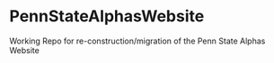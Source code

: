 # PennStateAlphasWebsite
Working Repo for re-construction/migration of the Penn State Alphas Website
